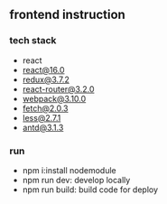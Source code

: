 ## frontend instruction ##

### tech stack
+ react
+ react@16.0
+ redux@3.7.2
+ react-router@3.2.0
+ webpack@3.10.0
+ fetch@2.0.3
+ less@2.7.1
+ antd@3.1.3

### run 

+ npm i:install nodemodule
+ npm run dev: develop locally
+ npm run build: build code for deploy